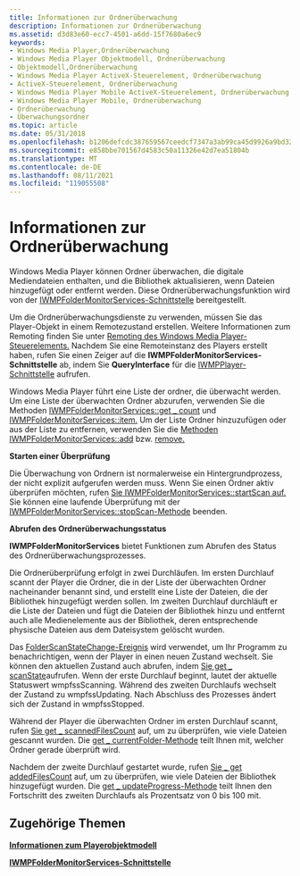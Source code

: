 ```yaml
---
title: Informationen zur Ordnerüberwachung
description: Informationen zur Ordnerüberwachung
ms.assetid: d3d83e60-ecc7-4501-a6dd-15f7680a6ec9
keywords:
- Windows Media Player,Ordnerüberwachung
- Windows Media Player Objektmodell, Ordnerüberwachung
- Objektmodell,Ordnerüberwachung
- Windows Media Player ActiveX-Steuerelement, Ordnerüberwachung
- ActiveX-Steuerelement, Ordnerüberwachung
- Windows Media Player Mobile ActiveX-Steuerelement, Ordnerüberwachung
- Windows Media Player Mobile, Ordnerüberwachung
- Ordnerüberwachung
- Überwachungsordner
ms.topic: article
ms.date: 05/31/2018
ms.openlocfilehash: b1206defcdc387659567ceedcf7347a3ab99ca45d9926a9bd32c4f75280a8a46
ms.sourcegitcommit: e858bbe701567d4583c50a11326e42d7ea51804b
ms.translationtype: MT
ms.contentlocale: de-DE
ms.lasthandoff: 08/11/2021
ms.locfileid: "119055508"
---
```

# <a name="about-folder-monitoring"></a>Informationen zur Ordnerüberwachung

Windows Media Player können Ordner überwachen, die digitale Mediendateien enthalten, und die Bibliothek aktualisieren, wenn Dateien hinzugefügt oder entfernt werden. Diese Ordnerüberwachungsfunktion wird von der [IWMPFolderMonitorServices-Schnittstelle](/previous-versions/windows/desktop/api/wmp/nn-wmp-iwmpfoldermonitorservices) bereitgestellt.

Um die Ordnerüberwachungsdienste zu verwenden, müssen Sie das Player-Objekt in einem Remotezustand erstellen. Weitere Informationen zum Remoting finden Sie unter [Remoting des Windows Media Player-Steuerelements.](remoting-the-windows-media-player-control.md) Nachdem Sie eine Remoteinstanz des Players erstellt haben, rufen Sie einen Zeiger auf die **IWMPFolderMonitorServices-Schnittstelle** ab, indem Sie **QueryInterface** für die [IWMPPlayer-Schnittstelle](/previous-versions/windows/desktop/api/wmp/nn-wmp-iwmpplayer) aufrufen.

Windows Media Player führt eine Liste der ordner, die überwacht werden. Um eine Liste der überwachten Ordner abzurufen, verwenden Sie die Methoden [IWMPFolderMonitorServices::get \_ count](/previous-versions/windows/desktop/api/wmp/nf-wmp-iwmpfoldermonitorservices-get_count) und [IWMPFolderMonitorServices::item.](/previous-versions/windows/desktop/api/wmp/nf-wmp-iwmpfoldermonitorservices-item) Um der Liste Ordner hinzuzufügen oder aus der Liste zu entfernen, verwenden Sie die [Methoden IWMPFolderMonitorServices::add](/previous-versions/windows/desktop/api/wmp/nf-wmp-iwmpfoldermonitorservices-add) bzw. [remove.](/previous-versions/windows/desktop/api/wmp/nf-wmp-iwmpfoldermonitorservices-remove)

**Starten einer Überprüfung**

Die Überwachung von Ordnern ist normalerweise ein Hintergrundprozess, der nicht explizit aufgerufen werden muss. Wenn Sie einen Ordner aktiv überprüfen möchten, rufen [Sie IWMPFolderMonitorServices::startScan auf.](/previous-versions/windows/desktop/api/wmp/nf-wmp-iwmpfoldermonitorservices-startscan) Sie können eine laufende Überprüfung mit der [IWMPFolderMonitorServices::stopScan-Methode](/previous-versions/windows/desktop/api/wmp/nf-wmp-iwmpfoldermonitorservices-stopscan) beenden.

**Abrufen des Ordnerüberwachungsstatus**

**IWMPFolderMonitorServices** bietet Funktionen zum Abrufen des Status des Ordnerüberwachungsprozesses.

Die Ordnerüberprüfung erfolgt in zwei Durchläufen. Im ersten Durchlauf scannt der Player die Ordner, die in der Liste der überwachten Ordner nacheinander benannt sind, und erstellt eine Liste der Dateien, die der Bibliothek hinzugefügt werden sollen. Im zweiten Durchlauf durchläuft er die Liste der Dateien und fügt die Dateien der Bibliothek hinzu und entfernt auch alle Medienelemente aus der Bibliothek, deren entsprechende physische Dateien aus dem Dateisystem gelöscht wurden.

Das [FolderScanStateChange-Ereignis](/previous-versions/windows/desktop/api/wmp/nf-wmp-iwmpevents3-folderscanstatechange) wird verwendet, um Ihr Programm zu benachrichtigen, wenn der Player in einen neuen Zustand wechselt. Sie können den aktuellen Zustand auch abrufen, indem [Sie get \_ scanState](/previous-versions/windows/desktop/api/wmp/nf-wmp-iwmpfoldermonitorservices-get_scanstate)aufrufen. Wenn der erste Durchlauf beginnt, lautet der aktuelle Statuswert wmpfssScanning. Während des zweiten Durchlaufs wechselt der Zustand zu wmpfssUpdating. Nach Abschluss des Prozesses ändert sich der Zustand in wmpfssStopped.

Während der Player die überwachten Ordner im ersten Durchlauf scannt, rufen [Sie get \_ scannedFilesCount](/previous-versions/windows/desktop/api/wmp/nf-wmp-iwmpfoldermonitorservices-get_scannedfilescount) auf, um zu überprüfen, wie viele Dateien gescannt wurden. Die [get \_ currentFolder-Methode](/previous-versions/windows/desktop/api/wmp/nf-wmp-iwmpfoldermonitorservices-get_currentfolder) teilt Ihnen mit, welcher Ordner gerade überprüft wird.

Nachdem der zweite Durchlauf gestartet wurde, rufen [Sie \_ get addedFilesCount](/previous-versions/windows/desktop/api/wmp/nf-wmp-iwmpfoldermonitorservices-get_addedfilescount) auf, um zu überprüfen, wie viele Dateien der Bibliothek hinzugefügt wurden. Die [get \_ updateProgress-Methode](/previous-versions/windows/desktop/api/wmp/nf-wmp-iwmpfoldermonitorservices-get_updateprogress) teilt Ihnen den Fortschritt des zweiten Durchlaufs als Prozentsatz von 0 bis 100 mit.

## <a name="related-topics"></a>Zugehörige Themen

<dl> <dt>

[**Informationen zum Playerobjektmodell**](about-the-player-object-model.md)
</dt> <dt>

[**IWMPFolderMonitorServices-Schnittstelle**](/previous-versions/windows/desktop/api/wmp/nn-wmp-iwmpfoldermonitorservices)
</dt> </dl>

 

 




